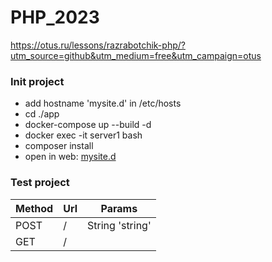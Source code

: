 # PHP_2023

https://otus.ru/lessons/razrabotchik-php/?utm_source=github&utm_medium=free&utm_campaign=otus

### Init project 
- add hostname 'mysite.d' in /etc/hosts
- cd ./app
- docker-compose up --build -d
- docker exec -it server1 bash
- composer install
- open in web: [mysite.d](http://mysite.d)

### Test project
| Method  | Url | Params | 
| ------------- | ------------- | ------------- |
| POST  | /  | String 'string' |
| GET   | /  | |
